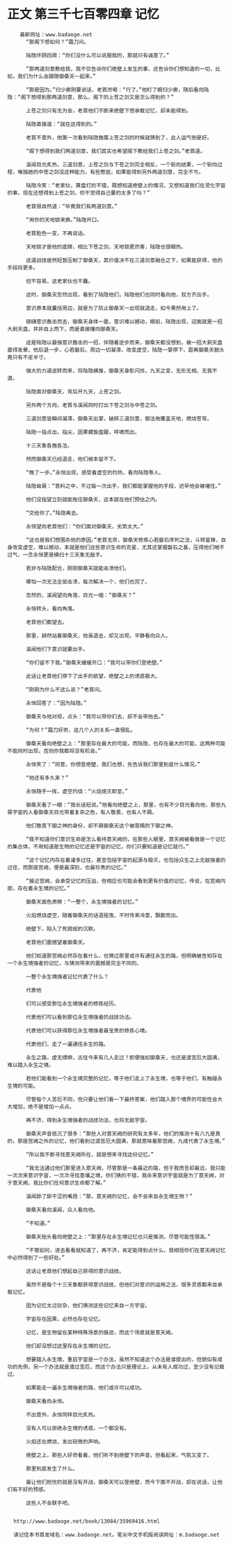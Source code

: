 # 正文 第三千七百零四章 记忆
        最新网址：www.badaoge.net
          “那阁下想如何？”霜刀问。
      
          陆隐环顾四周：“你们没什么可以说服我的，那就只有诚意了。”
      
          “那两道剑意教给我，我不仅告诉你们绝壁上发生的事，还告诉你们想知道的一切，比如，我们为什么会跟随御桑天一起来。”
      
          “那是因为。”归少卿刚要说话，老首厉喝：“行了。”他盯了眼归少卿，随后看向陆隐：“阁下想得到那两道剑意，那么，阁下的上苍之剑又是怎么得到的？”
      
          上苍之剑只有无为会，老首他们不断来绝壁下想承载记忆，却未能得到。
      
          陆隐直接道：“就在这得到的。”
      
          老首不意外，他第一次看到陆隐施展上苍之剑的时候就猜到了，此人运气倒是好。
      
          “阁下想得到我们两道剑意，我们其实也希望阁下教给我们上苍之剑。”老首道。
      
          溪闻目光炙热，三道剑意，上苍之剑与下苍之剑完全相反，一个斩向结果，一个斩向过程，唯独她的中苍之剑没这种能力，有些憋屈，如果能得到另外两道剑意，完全不亏。
      
          陆隐冷笑：“老家伙，算盘打的不错，既想知道绝壁上的情况，又想知道我们在灵化宇宙的事，现在还想得到上苍之剑，你不觉得自己要的太多了吗？”
      
          老首很自然道：“毕竟我们有两道剑意。”
      
          “用你的天地锁来换。”陆隐开口。
      
          老首脸色一变，不再说话。
      
          天地锁才是他的底牌，相比下苍之剑，天地锁更厉害，陆隐也很眼热。
      
          这道战技居然短暂压制了御桑天，其价值决不在三道剑意融合之下，如果能获得，他的手段将更多。
      
          但不容易，这老家伙也不蠢。
      
          这时，御桑天忽然出现，看到了陆隐他们，陆隐他们也同时看向他，双方齐出手。
      
          意识原本就囊括周边，就是为了防止御桑天一出现就退走，如今果然用上了。
      
          磅礴意识轰击而去，御桑天身体一震，意识难以撼动，眼前，陆隐出现，迎面就是一招大剥天盘，并非自上而下，而是直接撞向御桑天。
      
          这是陆隐以最强意识轰击的一招，伴随着逆步而来，御桑天都没想到，被一招大剥天盘震得发晕，他后退一步，心若磐石，周边一切凝滞，改变虚空，陆隐一掌停下，距离御桑天额头竟只有不足半寸。
      
          强大的力道逆转而来，将陆隐横推，御桑天身影闪烁，九天之变，无形无相，无我不渡。
      
          陆隐面对御桑天，背后开九天，上苍之剑。
      
          另外两个方向，老首与溪闻同时打出下苍之剑与中苍之剑。
      
          三道剑意皆瞬间凝滞，御桑天出掌，破碎三道剑意，御法袍覆盖天地，燃烧苍穹。
      
          陆隐一指点出，指尖，因果螺旋盘踞，呼啸而出。
      
          十三天象各施各法。
      
          然而御桑天已经退走，他们根本留不下。
      
          “晚了一步。”永恒出现，感受着虚空的灼热，看向陆隐等人。
      
          陆隐耸肩：“意料之中，不过每一次出手，我们都能掌握他的手段，迟早他会被堵住。”
      
          他们没指望立刻就能拖住御桑天，这本就在他们预估之内。
      
          “交给你了。”陆隐离去。
      
          永恒望向老首他们：“你们面对御桑天，劣势太大。”
      
          “这也是我们想围杀他的原因。”老首无奈，御桑天修炼心若磐石序列之法，斗转星移，自身改变虚空，难以撼动，本就是他们这些意识生命的克星，尤其还掌握磐石之基，压得他们喘不过气，一念永恒更是横扫十三天象无敌手。
      
          若非与陆隐配合，刚刚御桑天就能击溃他们。
      
          哪怕一次无法全部击溃，每次解决一个，他们也完了。
      
          忽然的，溪闻望向角落，目光一缩：“御桑天？”
      
          永恒转头，看向角落。
      
          老首他们都望去。
      
          那里，赫然站着御桑天，他虽退去，却又出现，平静看向众人。
      
          溪闻他们下意识就要出手。
      
          “你们留不下我。”御桑天缓缓开口：“我可以带你们登绝壁。”
      
          此话让老首他们停下了出手的欲望，绝壁之上的诱惑极大。
      
          “刚刚为什么不这么说？”老首问。
      
          永恒回答了：“因为陆隐。”
      
          御桑天与他对视，点头：“我可以带你们去，却不会带他去。”
      
          “为何？”霜刀好奇，这几个人的关系一直很乱。
      
          御桑天看向绝壁之上：“那里存在最大的可能，而陆隐，也存在最大的可能，这两种可能不能同时出现，否则你我都将没有机会。”
      
          永恒笑了：“同意，你想登绝壁，我们也想，先告诉我们那里到底什么情况。”
      
          “他还有多久来？”
      
          永恒随手一挥，虚空灼烧：“火焰熄灭即至。”
      
          御桑天看了一眼：“我长话短说。”他看向绝壁之上，那里，也有不少目光看向他，那些九霄宇宙的人看御桑天目光带着复杂之色，有人敬畏，也有人不屑。
      
          他们敬畏下御之神的身份，却不屑御桑天这个被恩赐的下御之神。
      
          “我不知道你们意识生命是怎么看待意天阙的，在那些人眼里，意天阙被看做是一个记忆的集合体，不用知道是生物的记忆还是宇宙的记忆，你们只要知道是记忆就行。”
      
          “这个记忆内存在着诸多过往，甚至包括宇宙的起源与毁灭，也包括众生之上无敌强者的过往，而那座宫阙，便是最深刻，也最珍贵的记忆。”
      
          “接近宫阙，会承受记忆的压迫，但相应也可能会看到更有价值的记忆，传说，在宫阙内部，存在着永生境的记忆。”
      
          御桑天面色肃穆：“一整个，永生境强者的记忆。”
      
          火焰燃烧虚空，随着御桑天的话语摇曳，不时传来冷意，飘散而出。
      
          绝壁下，陷入了死寂般的沉默。
      
          老首他们震撼望着御桑天。
      
          他们知道那宫阙必然存在着什么，也猜过那里或许有通往永生的路，但明确被告知存在一个永生境强者的记忆，与猜测带来的震撼是完全不同的。
      
          一整个永生境强者记忆代表了什么？
      
          代表他
      
          们可以感受那位永生境强者的修炼经历。
      
          代表他们可以看到那位永生境强者的战技功法。
      
          代表他们可以获得那位永生境强者最宝贵的修炼心境。
      
          代表他们，走了一遍通往永生的路。
      
          永生之路，虚无缥缈，古往今来有几人走过？即便强如御桑天，也还是渡苦厄大圆满，难以踏入永生之境。
      
          若他们能看到一个永生境完整的记忆，等于他们走上了永生境，也等于他们，有触碰永生境的可能。
      
          尽管每个人苦厄不同，但只要让他们看一下最终答案，他们踏入那个境界的可能性会大大增加，绝不是增加一点点。
      
          再不济，得到永生境强者的战技功法，也将无敌宇宙。
      
          御桑天声音低沉了很多：“那些人对意天阙的研究有太多年，他们的推测十有八九是真的，那座宫阙之外的记忆，他们看到过渡苦厄大圆满，那就意味着那宫阙，九成代表了永生境。”
      
          “所以我不断寻找意天阙所在，就是想来寻找这份记忆。”
      
          “我无法通过他们那里进入意天阙，尽管那是一条最近的路，但于我而言却最远，我只能一次次来意识宇宙，一次次寻找意壤之境，你们猜的不错，我杀来意识宇宙就是为了意天阙，对于意天阙，我比你们任何意识生命都了解。”
      
          溪闻舔了舔干涩的嘴唇：“那，意天阙的记忆，会不会来自永生境生物？”
      
          御桑天看向溪闻，众人看向他。
      
          “不知道。”
      
          御桑天抬头看向绝壁之上：“那里存在永生境记忆也只是推测，尽管可能性很高。”
      
          “不管如何，进去看看就知道了，再不济，肯定能得到点什么，我相信你们在意天阙记忆中必然得到了一些好处。”
      
          这话让老首他们想起自己获得的意识战技。
      
          虽然不是每个十三天象都获得意识战技，但他们对意识的运用之法，很多灵感都来自承载记忆。
      
          因为记忆太过驳杂，他们猜测这些记忆来自一方宇宙。
      
          宇宙存在因果，必然也存在记忆。
      
          记忆，是生物留在某种特殊场景的痕迹，而这个场景就是意天阙。
      
          他们却没想过这里存在永生境的记忆。
      
          想要踏入永生境，重启宇宙是一个办法，虽然不知道这个办法是谁提出的，但貌似有成功的先例，另一个办法就是渡过苦厄，而这个办法只是理论上，从未有人成功过，至少没有记载过。
      
          如果能走一遍永生境强者的路，他们或许可以成功。
      
          御桑天看向永恒。
      
          不出意外，永恒同样目光炙热。
      
          没有人可以拒绝永生境的诱惑，一个都没有。
      
          火焰还在燃烧，发出轻微的声响。
      
          绝壁之上，那些人好奇看着，他们听不到绝壁下的声音，但看起来，气氛又变了。
      
          那里到底发生了什么。
      
          最让他们担忧的就是没有开战，御桑天可以登绝壁，而今下面不开战，却在说话，让他们有不好的预感。
      
          这些人不会联手吧。
      
      
      http://www.badaoge.net/book/13084/35969416.html
      
      请记住本书首发域名：www.badaoge.net。笔尖中文手机版阅读网址：m.badaoge.net